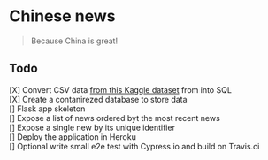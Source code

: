 # Chinese news
> Because China is great!

## Todo

[X] Convert CSV data [from this Kaggle dataset](https://www.kaggle.com/ceshine/yet-another-chinese-news-dataset) from into SQL  
[X] Create a contanirezed database to store data  
[] Flask app skeleton  
[] Expose a list of news ordered byt the most recent news  
[] Expose a single new by its unique identifier  
[] Deploy the application in Heroku  
[] Optional write small e2e test with Cypress.io and build on Travis.ci  

